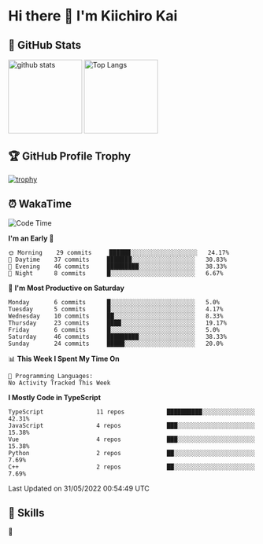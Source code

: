 # Hi there 👋 I'm Kiichiro Kai

## 💎 GitHub Stats
<p align="left"> 
  <img alt="github stats" height="150px" src="https://github-readme-stats.vercel.app/api?username=kiichiro3290&theme=onedark&show_icons=ture" />
    <img alt="Top Langs" height="150px" src="https://github-readme-stats.vercel.app/api/top-langs/?username=kiichiro3290&layout=compact&show_icons=true&theme=onedark" />
</p>

## 🏆 GitHub Profile Trophy
[![trophy](https://github-profile-trophy.vercel.app/?username=kiichiro3290&theme=onedark&column=7
)](https://github.com/ryo-ma/github-profile-trophy)

## ⏰ WakaTime
<!--START_SECTION:waka-->
![Code Time](http://img.shields.io/badge/Code%20Time-0%20secs-blue)

**I'm an Early 🐤** 

```text
🌞 Morning    29 commits     ██████░░░░░░░░░░░░░░░░░░░   24.17% 
🌆 Daytime    37 commits     ███████░░░░░░░░░░░░░░░░░░   30.83% 
🌃 Evening    46 commits     █████████░░░░░░░░░░░░░░░░   38.33% 
🌙 Night      8 commits      █░░░░░░░░░░░░░░░░░░░░░░░░   6.67%

```
📅 **I'm Most Productive on Saturday** 

```text
Monday       6 commits      █░░░░░░░░░░░░░░░░░░░░░░░░   5.0% 
Tuesday      5 commits      █░░░░░░░░░░░░░░░░░░░░░░░░   4.17% 
Wednesday    10 commits     ██░░░░░░░░░░░░░░░░░░░░░░░   8.33% 
Thursday     23 commits     ████░░░░░░░░░░░░░░░░░░░░░   19.17% 
Friday       6 commits      █░░░░░░░░░░░░░░░░░░░░░░░░   5.0% 
Saturday     46 commits     █████████░░░░░░░░░░░░░░░░   38.33% 
Sunday       24 commits     █████░░░░░░░░░░░░░░░░░░░░   20.0%

```


📊 **This Week I Spent My Time On** 

```text
💬 Programming Languages: 
No Activity Tracked This Week

```

**I Mostly Code in TypeScript** 

```text
TypeScript               11 repos            ██████████░░░░░░░░░░░░░░░   42.31% 
JavaScript               4 repos             ███░░░░░░░░░░░░░░░░░░░░░░   15.38% 
Vue                      4 repos             ███░░░░░░░░░░░░░░░░░░░░░░   15.38% 
Python                   2 repos             ██░░░░░░░░░░░░░░░░░░░░░░░   7.69% 
C++                      2 repos             ██░░░░░░░░░░░░░░░░░░░░░░░   7.69%

```



 Last Updated on 31/05/2022 00:54:49 UTC
<!--END_SECTION:waka-->

## 🧰 Skills
<p align="left"> 🏐 </p> 
